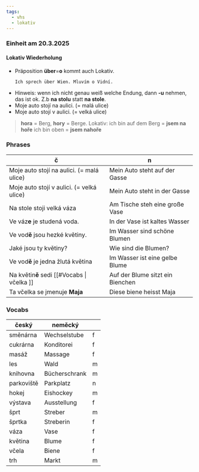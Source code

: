 ```yaml
---
tags:
  - vhs
  - lokativ
---
```

### Einheit am 20.3.2025
#### Lokativ Wiederholung
- Präposition **über**=**o** kommt auch Lokativ.
  ```
  Ich sprech über Wien. Mluvím o Vidní.
  ```
- Hinweis: wenn ich nicht genau weiß welche Endung, dann **-u** nehmen, das ist ok. Z.b **na stolu** statt **na stole**.
- Moje auto stojí na aulici. (= malá ulice)
- Moje auto stojí v aulici. (= velká ulice)

> **hora** = Berg, **hory** = Berge. 
> Lokativ: ich bin auf dem Berg = **jsem na hoře**
> ich bin oben = **jsem nahoře**



### Phrases

| **č** | **n** |
| --- | --- |
| Moje auto stojí na aulici. (= malá ulice) | Mein Auto steht auf der Gasse |
| Moje auto stojí v aulici. (= velká ulice) | Mein Auto steht in der Gasse |
| Na stole stoji velká váza | Am Tische steh eine große Vase |
| Ve váz**e** je studená voda. | In der Vase ist kaltes Wasser|
| Ve vod**ě** jsou hezké květiny. | Im Wasser sind schöne Blumen |
| Jaké jsou ty květiny? | Wie sind die Blumen? |
| Ve vod**ě** je jedna žlutá květina | Im Wasser ist eine gelbe Blume |
| Na květin**ě** sedi [[#Vocabs \| včelka ]] | Auf der Blume sitzt ein Bienchen |
| Ta včelka se jmenuje **Maja** |  Diese biene heisst Maja |



### Vocabs

| český      | neměcký       |     |
| ---------- | ------------- | --- |
| směnárna   | Wechselstube  | f   |
| cukrárna   | Konditorei    | f   |
| masáž      | Massage       | f   |
| les        | Wald          | m   |
| knihovna   | Bücherschrank | m   |
| parkoviště | Parkplatz     | n   |
| hokej      | Eishockey     | m   |
| výstava    | Ausstellung   | f   |
| šprt       | Streber       | m   |
| šprtka     | Streberin     | f   |
| váza       | Vase          | f   |
| květina    | Blume         | f   |
| včela      | Biene         | f   |
| trh        | Markt         | m   |

